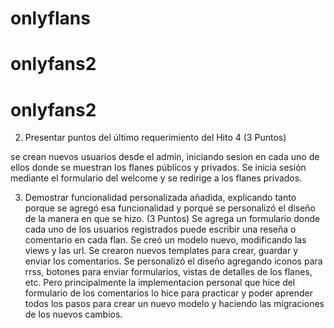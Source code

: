 # onlyflans
# onlyfans2
# onlyfans2
2. Presentar puntos del último requerimiento del Hito 4
(3 Puntos)

se crean nuevos usuarios desde el admin, iniciando sesion en cada uno de ellos donde se muestran los flanes públicos y privados. Se inicia sesión mediante el formulario del welcome y se redirige a los flanes privados.

3. Demostrar funcionalidad personalizada añadida, explicando tanto porque se agregó
esa funcionalidad y porqué se personalizó el diseño de la manera en que se hizo.
(3 Puntos)
Se agrega un formulario donde cada uno de los usuarios registrados puede escribir una reseña o comentario en cada flan. Se creó un modelo nuevo, modificando las views y las url. Se crearon nuevos templates para crear, guardar y enviar los comentarios. Se personalizó el diseño agregando iconos para rrss, botones para enviar formularios, vistas de detalles de los flanes, etc. Pero principalmente la implementacion personal que hice del formulario de los comentarios lo hice para practicar y poder aprender todos los pasos para crear un nuevo modelo y haciendo las migraciones de los nuevos cambios.
